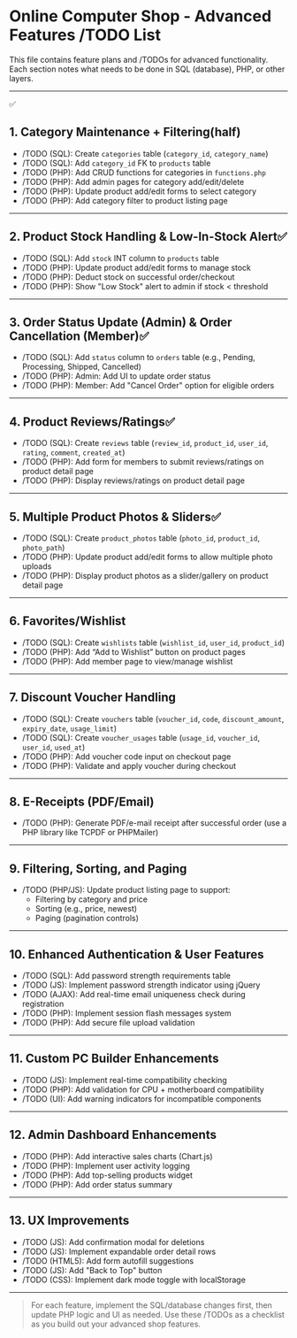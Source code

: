 # Online Computer Shop - Advanced Features /TODO List

This file contains feature plans and /TODOs for advanced functionality. Each section notes what needs to be done in SQL (database), PHP, or other layers.

---
✅
## 1. Category Maintenance + Filtering(half)
- /TODO (SQL): Create `categories` table (`category_id`, `category_name`)
- /TODO (SQL): Add `category_id` FK to `products` table
- /TODO (PHP): Add CRUD functions for categories in `functions.php`
- /TODO (PHP): Add admin pages for category add/edit/delete
- /TODO (PHP): Update product add/edit forms to select category
- /TODO (PHP): Add category filter to product listing page

---

## 2. Product Stock Handling & Low-In-Stock Alert✅
- /TODO (SQL): Add `stock` INT column to `products` table
- /TODO (PHP): Update product add/edit forms to manage stock
- /TODO (PHP): Deduct stock on successful order/checkout
- /TODO (PHP): Show "Low Stock" alert to admin if stock < threshold

---

## 3. Order Status Update (Admin) & Order Cancellation (Member)✅
- /TODO (SQL): Add `status` column to `orders` table (e.g., Pending, Processing, Shipped, Cancelled)
- /TODO (PHP): Admin: Add UI to update order status
- /TODO (PHP): Member: Add "Cancel Order" option for eligible orders

---

## 4. Product Reviews/Ratings✅
- /TODO (SQL): Create `reviews` table (`review_id`, `product_id`, `user_id`, `rating`, `comment`, `created_at`)
- /TODO (PHP): Add form for members to submit reviews/ratings on product detail page
- /TODO (PHP): Display reviews/ratings on product detail page

---

## 5. Multiple Product Photos & Sliders✅
- /TODO (SQL): Create `product_photos` table (`photo_id`, `product_id`, `photo_path`)
- /TODO (PHP): Update product add/edit forms to allow multiple photo uploads
- /TODO (PHP): Display product photos as a slider/gallery on product detail page

---

## 6. Favorites/Wishlist
- /TODO (SQL): Create `wishlists` table (`wishlist_id`, `user_id`, `product_id`)
- /TODO (PHP): Add “Add to Wishlist” button on product pages
- /TODO (PHP): Add member page to view/manage wishlist

---

## 7. Discount Voucher Handling
- /TODO (SQL): Create `vouchers` table (`voucher_id`, `code`, `discount_amount`, `expiry_date`, `usage_limit`)
- /TODO (SQL): Create `voucher_usages` table (`usage_id`, `voucher_id`, `user_id`, `used_at`)
- /TODO (PHP): Add voucher code input on checkout page
- /TODO (PHP): Validate and apply voucher during checkout

---

## 8. E-Receipts (PDF/Email)
- /TODO (PHP): Generate PDF/e-mail receipt after successful order (use a PHP library like TCPDF or PHPMailer)

---

## 9. Filtering, Sorting, and Paging
- /TODO (PHP/JS): Update product listing page to support:
  - Filtering by category and price
  - Sorting (e.g., price, newest)
  - Paging (pagination controls)

---

## 10. Enhanced Authentication & User Features
- /TODO (SQL): Add password strength requirements table
- /TODO (JS): Implement password strength indicator using jQuery
- /TODO (AJAX): Add real-time email uniqueness check during registration
- /TODO (PHP): Implement session flash messages system
- /TODO (PHP): Add secure file upload validation

---

## 11. Custom PC Builder Enhancements
- /TODO (JS): Implement real-time compatibility checking
- /TODO (PHP): Add validation for CPU + motherboard compatibility
- /TODO (UI): Add warning indicators for incompatible components

---

## 12. Admin Dashboard Enhancements
- /TODO (PHP): Add interactive sales charts (Chart.js)
- /TODO (PHP): Implement user activity logging
- /TODO (PHP): Add top-selling products widget
- /TODO (PHP): Add order status summary

---

## 13. UX Improvements
- /TODO (JS): Add confirmation modal for deletions
- /TODO (JS): Implement expandable order detail rows
- /TODO (HTML5): Add form autofill suggestions
- /TODO (JS): Add "Back to Top" button
- /TODO (CSS): Implement dark mode toggle with localStorage

---

> For each feature, implement the SQL/database changes first, then update PHP logic and UI as needed.
> Use these /TODOs as a checklist as you build out your advanced shop features.
